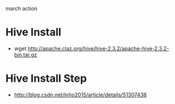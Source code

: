march action

# Hive Install
* wget http://apache.claz.org/hive/hive-2.3.2/apache-hive-2.3.2-bin.tar.gz





# Hive Install Step
* http://blog.csdn.net/lnho2015/article/details/51307438

























